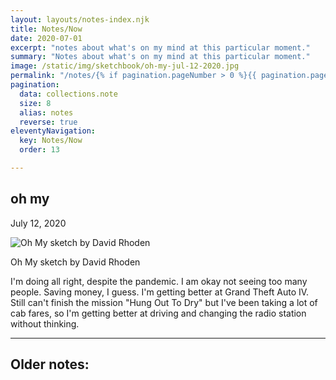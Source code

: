 ```yaml
---
layout: layouts/notes-index.njk
title: Notes/Now
date: 2020-07-01
excerpt: "notes about what's on my mind at this particular moment."
summary: "Notes about what's on my mind at this particular moment."
image: /static/img/sketchbook/oh-my-jul-12-2020.jpg
permalink: "/notes/{% if pagination.pageNumber > 0 %}{{ pagination.pageNumber + 1 }}/{% endif %}index.html"
pagination:
  data: collections.note
  size: 8
  alias: notes
  reverse: true
eleventyNavigation:
  key: Notes/Now
  order: 13

---
```


## oh my

July 12, 2020

![Oh My sketch by David Rhoden](/static/img/sketchbook/oh-my-jul-12-2020.jpg "Oh My sketch by David Rhoden")
<figcaption>Oh My sketch by David Rhoden</figcaption>

I'm doing all right, despite the pandemic. I am okay not seeing too many people. Saving money, I guess.
I'm getting better at Grand Theft Auto IV. Still can't finish the mission "Hung Out To Dry" but I've been taking a lot of cab fares, so I'm getting better at driving and changing the radio station without thinking.

---

## Older notes: 